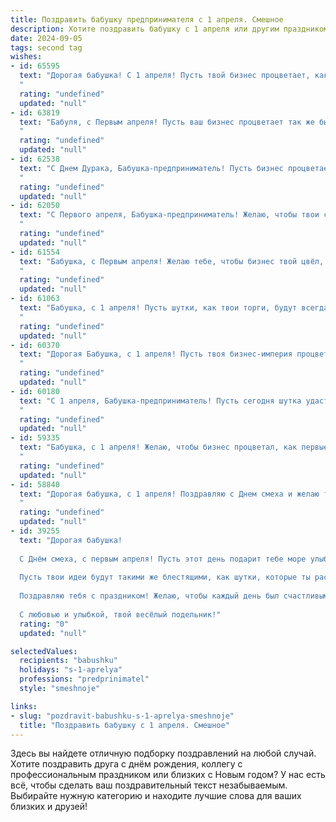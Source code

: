 ```yaml
---
title: Поздравить бабушку предпринимателя с 1 апреля. Смешное
description: Хотите поздравить бабушку с 1 апреля или другим праздником? Наш ИИ создаст незабываемое поздравление, а вы обязательно выделитесь среди других.  
date: 2024-09-05
tags: second tag
wishes:
- id: 65595
  text: "Дорогая бабушка! С 1 апреля! Пусть твой бизнес процветает, как первые весенние цветы, а клиенты приходят толпами, неся с собой не только деньги, но и искренние улыбки! 🎉💰😄
  "
  rating: "undefined"
  updated: "null"
- id: 63819
  text: "Бабуля, с Первым апреля! Пусть ваш бизнес процветает так же быстро, как сегодня меняются цены на ваши товары! 😉🎉
  "
  rating: "undefined"
  updated: "null"
- id: 62538
  text: "С Днем Дурака, Бабушка-предприниматель! Пусть бизнес процветает, как первоапрельские розыгрыши, а конкуренты ходят на цыпочках, опасаясь твоих гениальных идей! 😜🎉
  "
  rating: "undefined"
  updated: "null"
- id: 62050
  text: "С Первого апреля, Бабушка-предприниматель! Желаю, чтобы твои сделки были такими же удачными, как твои пирожки, а конкуренты такими же слабыми, как твой внук на уроке физкультуры! 😂
  "
  rating: "undefined"
  updated: "null"
- id: 61554
  text: "Бабушка, с Первым апреля! Желаю тебе, чтобы бизнес твой цвёл, как весенний одуванчик, и, как говорят старики, «деньги шли рекой», желательно, не только в налоговую! 😉
  "
  rating: "undefined"
  updated: "null"
- id: 61063
  text: "Бабушка, с 1 апреля! Пусть шутки, как твои торги, будут всегда выгодными и удачными, а конкуренты, как твои конкуренты, всегда будут ошарашены твоей деловой хваткой! 🎉🤣
  "
  rating: "undefined"
  updated: "null"
- id: 60370
  text: "Дорогая Бабушка, с 1 апреля! Пусть твоя бизнес-империя процветает, как весенние цветы, а конкуренты, как первоапрельские шутки, растворятся в воздухе! 😄🎉
  "
  rating: "undefined"
  updated: "null"
- id: 60180
  text: "С 1 апреля, Бабушка-предприниматель! Пусть сегодня шутка удастся, а сделка окажется выгоднее, чем кажется! 🎉😁
  "
  rating: "undefined"
  updated: "null"
- id: 59335
  text: "Бабушка, с 1 апреля! Желаю, чтобы бизнес процветал, как первые весенние цветы, и чтобы прибыль росла, как грибы после дождя! 😉
  "
  rating: "undefined"
  updated: "null"
- id: 58840
  text: "Дорогая бабушка, с 1 апреля! Поздравляю с Днем смеха и желаю тебе не останавливаться на достигнутом! Пусть твоя бизнес-империя процветает, прибыль растёт в геометрической прогрессии, а конкуренты трепещут перед твоим предпринимательским талантом!  😜
  "
  rating: "undefined"
  updated: "null"
- id: 39255
  text: "Дорогая бабушка!
  
  С Днём смеха, с первым апреля! Пусть этот день подарит тебе море улыбок и радости. Как настоящий предприниматель, ты знаешь, как важно не только зарабатывать деньги, но и хорошенько посмеяться!
  
  Пусть твои идеи будут такими же блестящими, как шутки, которые ты рассказываешь, а конкуренты пусть завидуют твоему уму и креативу! Знай, что даже в мире бизнеса иногда нужно просто отдохнуть и повеселиться.
  
  Поздравляю тебя с праздником! Желаю, чтобы каждый день был счастливым, как шутка, которая стала классикой! Пусть твои планы сбываются, а настроение всегда будет на высоте!
  
  С любовью и улыбкой, твой весёлый подельник!"
  rating: "0"
  updated: "null"

selectedValues:
  recipients: "babushku"
  holidays: "s-1-aprelya"
  professions: "predprinimatel"
  style: "smeshnoje"

links:
- slug: "pozdravit-babushku-s-1-aprelya-smeshnoje"
  title: "Поздравить бабушку с 1 апреля. Смешное"
---
```


Здесь вы найдете отличную подборку поздравлений на любой случай. 
Хотите поздравить друга с днём рождения, коллегу с профессиональным праздником или близких с Новым годом? У нас есть всё, чтобы сделать ваш поздравительный текст незабываемым. Выбирайте нужную категорию и находите лучшие слова для ваших близких и друзей!
